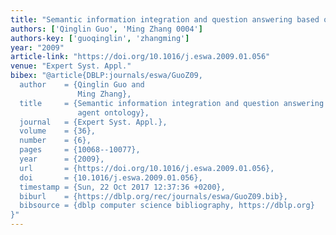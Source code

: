 ```yaml
---
title: "Semantic information integration and question answering based on pervasive agent ontology"
authors: ['Qinglin Guo', 'Ming Zhang 0004']
authors-key: ['guoqinglin', 'zhangming']
year: "2009"
article-link: "https://doi.org/10.1016/j.eswa.2009.01.056"
venue: "Expert Syst. Appl."
bibex: "@article{DBLP:journals/eswa/GuoZ09,
  author    = {Qinglin Guo and
               Ming Zhang},
  title     = {Semantic information integration and question answering based on pervasive
               agent ontology},
  journal   = {Expert Syst. Appl.},
  volume    = {36},
  number    = {6},
  pages     = {10068--10077},
  year      = {2009},
  url       = {https://doi.org/10.1016/j.eswa.2009.01.056},
  doi       = {10.1016/j.eswa.2009.01.056},
  timestamp = {Sun, 22 Oct 2017 12:37:36 +0200},
  biburl    = {https://dblp.org/rec/journals/eswa/GuoZ09.bib},
  bibsource = {dblp computer science bibliography, https://dblp.org}
}"
---
```

